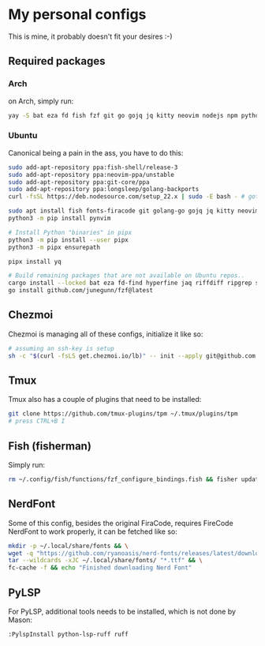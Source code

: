 # My personal configs

This is mine, it probably doesn't fit your desires :-)

## Required packages

### Arch

on Arch, simply run:

```sh
yay -S bat eza fd fish fzf git go gojq jq kitty neovim nodejs npm python-pip riff ripgrep starship tmux tokei ttf-fira-code yay yq
```

### Ubuntu

Canonical being a pain in the ass, you have to do this:

```sh
sudo add-apt-repository ppa:fish-shell/release-3
sudo add-apt-repository ppa:neovim-ppa/unstable
sudo add-apt-repository ppa:git-core/ppa
sudo add-apt-repository ppa:longsleep/golang-backports
curl -fsSL https://deb.nodesource.com/setup_22.x | sudo -E bash - # gotta love nodesource

sudo apt install fish fonts-firacode git golang-go gojq jq kitty neovim nodejs python3-pip ripgrep tmux
python3 -m pip install pynvim

# Install Python "binaries" in pipx
python3 -m pip install --user pipx
python3 -m pipx ensurepath

pipx install yq

# Build remaining packages that are not available on Ubuntu repos..
cargo install --locked bat eza fd-find hyperfine jaq riffdiff ripgrep starship tokei
go install github.com/junegunn/fzf@latest
```

## Chezmoi

Chezmoi is managing all of these configs, initialize it like so:

```sh
# assuming an ssh-key is setup
sh -c "$(curl -fsLS get.chezmoi.io/lb)" -- init --apply git@github.com:magnuslarsen/dotfiles.git
```

## Tmux

Tmux also has a couple of plugins that need to be installed:

```sh
git clone https://github.com/tmux-plugins/tpm ~/.tmux/plugins/tpm
# press CTRL+B I
```

## Fish (fisherman)

Simply run:

```sh
rm ~/.config/fish/functions/fzf_configure_bindings.fish && fisher update && chezmoi update --force
```

## NerdFont

Some of this config, besides the original FiraCode, requires FireCode NerdFont to work properly, it can be fetched like so:

```sh
mkdir -p ~/.local/share/fonts && \
wget -q "https://github.com/ryanoasis/nerd-fonts/releases/latest/download/FiraCode.tar.xz" -O - |\
tar --wildcards -xJC ~/.local/share/fonts/ "*.ttf" && \
fc-cache -f && echo "Finished downloading Nerd Font"
```

## PyLSP

For PyLSP, additional tools needs to be installed, which is not done by Mason:

```vim
:PylspInstall python-lsp-ruff ruff
```
